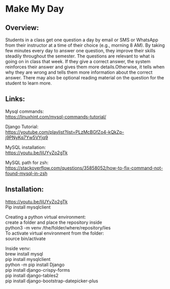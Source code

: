 # Make My Day 

## Overview: 
Students in a class get one question a day by email or SMS or WhatsApp from their instructor at a time of their choice (e.g., morning 8 AM). By taking few minutes every day to answer one question, they improve their skills steadily throughout the semester. The questions are relevant to what is going on in class that week. If they give a correct answer, the system reinforces their answer and gives them more details.Otherwise, it tells when why they are wrong and tells them more information about the correct answer. There may also be optional reading material on the question for the student to learn more. 

## Links:
Mysql commands:  
https://linuxhint.com/mysql-commands-tutorial/

Django Tutorial:  
https://youtube.com/playlist?list=PLzMcBGfZo4-kQkZp-j9PNyKq7Yw5VYjq9

MySQL installation:  
https://youtu.be/IiUYyZo2gTk

MySQL path for zsh:  
https://stackoverflow.com/questions/35858052/how-to-fix-command-not-found-mysql-in-zsh

## Installation:  
https://youtu.be/IiUYyZo2gTk  
Pip install mysqlclient  

Creating a python virtual environment:  
create a folder and place the repository inside  
python3 -m venv /the/folder/where/repository/lies  
To activate virtual environment from the folder:  
source bin/activate  
  
Inside venv:  
brew install mysql  
pip install mysqlclient  
python -m pip install Django  
pip install django-crispy-forms  
pip install django-tables2  
pip install django-bootstrap-datepicker-plus